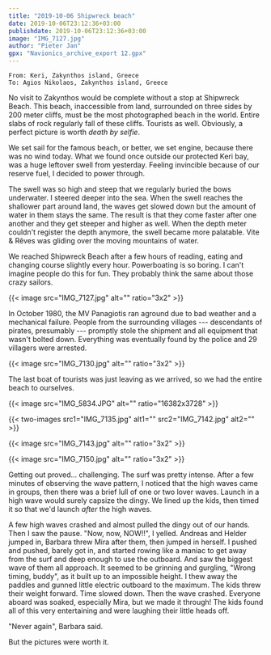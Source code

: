 ```yaml
---
title: "2019-10-06 Shipwreck beach"
date: 2019-10-06T23:12:36+03:00
publishdate: 2019-10-06T23:12:36+03:00
image: "IMG_7127.jpg"
author: "Pieter Jan"
gpx: "Navionics_archive_export 12.gpx"
---
```


`From: Keri, Zakynthos island, Greece`<br/>
`To: Agios Nikolaos, Zakynthos island, Greece`

No visit to Zakynthos would be complete without a stop at Shipwreck Beach. This beach, inaccessible from land, surrounded on three sides by 200 meter cliffs, must be the most photographed beach in the world. Entire slabs of rock regularly fall of these cliffs. Tourists as well. Obviously, a perfect picture is worth _death by selfie_.

We set sail for the famous beach, or better, we set engine, because there was no wind today. What we found once outside our protected Keri bay, was a huge leftover swell from yesterday. Feeling invincible because of our reserve fuel, I decided to power through.

The swell was so high and steep that we regularly buried the bows underwater. I steered deeper into the sea. When the swell reaches the shallower part around land, the waves get slowed down but the amount of water in them stays the same. The result is that they come faster after one another and they get steeper and higher as well. When the depth meter couldn't register the depth anymore, the swell became more palatable. Vite & Rêves was gliding over the moving mountains of water.

We reached Shipwreck Beach after a few hours of reading, eating and changing course slightly every hour. Powerboating is so boring. I can't imagine people do this for fun. They probably think the same about those crazy sailors.

{{< image src="IMG_7127.jpg" alt="" ratio="3x2" >}}

In October 1980, the MV Panagiotis ran aground due to bad weather and a mechanical failure. People from the surrounding villages --- descendants of pirates, presumably --- promptly stole the shipment and all equipment that wasn't bolted down. Everything was eventually found by the police and 29 villagers were arrested.

{{< image src="IMG_7130.jpg" alt="" ratio="3x2" >}}

The last boat of tourists was just leaving as we arrived, so we had the entire beach to ourselves.

{{< image src="IMG_5834.JPG" alt="" ratio="16382x3728" >}}

{{< two-images src1="IMG_7135.jpg" alt1="" src2="IMG_7142.jpg" alt2="" >}}

{{< image src="IMG_7143.jpg" alt="" ratio="3x2" >}}

{{< image src="IMG_7150.jpg" alt="" ratio="3x2" >}}

Getting out proved... challenging. The surf was pretty intense. After a few minutes of observing the wave pattern, I noticed that the high waves came in groups, then there was a brief lull of one or two lover waves. Launch in a high wave would surely capsize the dingy. We lined up the kids, then timed it so that we'd launch _after_ the high waves.

A few high waves crashed and almost pulled the dingy out of our hands. Then I saw the pause. "Now, now, NOW!!", I yelled. Andreas and Helder jumped in, Barbara threw Mira after them, then jumped in herself. I pushed and pushed, barely got in, and started rowing like a maniac to get away from the surf and deep enough to use the outboard. And saw the biggest wave of them all approach. It seemed to be grinning and gurgling, "Wrong timing, buddy", as it built up to an impossible height. I thew away the paddles and gunned little electric outboard to the maximum. The kids threw their weight forward. Time slowed down. Then the wave crashed. Everyone aboard was soaked, especially Mira, but we made it through! The kids found all of this very entertaining and were laughing their little heads off.

"Never again", Barbara said.

But the pictures were worth it.
